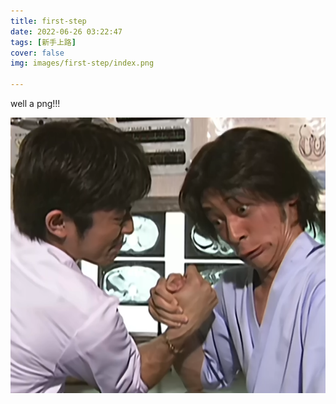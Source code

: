 ```yaml
---
title: first-step
date: 2022-06-26 03:22:47
tags: [新手上路]
cover: false
img: images/first-step/index.png

---
```


well a png!!!


![Snipaste_2022-01-19_23-41-52.png](/images/first-step/Snipaste_2022-01-19_23-41-52.png)
